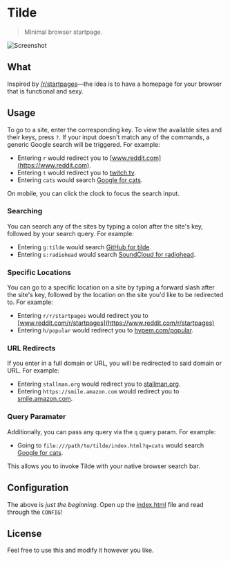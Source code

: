 # Tilde

> Minimal browser startpage.

![Screenshot](SCREENSHOT.png?raw=true 'Screenshot')

## What

Inspired by [/r/startpages](https://www.reddit.com/r/startpages)—the idea is to have a homepage for your browser that is functional and sexy.

## Usage

To go to a site, enter the corresponding key. To view the available sites and their keys, press `?`. If your input doesn't match any of the commands, a generic Google search will be triggered. For example:

- Entering `r` would redirect you to [www.reddit.com](https://www.reddit.com).
- Entering `t` would redirect you to [twitch.tv](https://www.twitch.tv).
- Entering `cats` would search [Google for cats](https://encrypted.google.com/search?q=cats).

On mobile, you can click the clock to focus the search input.

### Searching

You can search any of the sites by typing a colon after the site's key, followed by your search query. For example:

- Entering `g:tilde` would search [GitHub for tilde](https://github.com/search?q=tilde).
- Entering `s:radiohead` would search [SoundCloud for radiohead](https://soundcloud.com/search?q=radiohead).

### Specific Locations

You can go to a specific location on a site by typing a forward slash after the site's key, followed by the location on the site you'd like to be redirected to. For example:

- Entering `r/r/startpages` would redirect you to [www.reddit.com/r/startpages](https://www.reddit.com/r/startpages)
- Entering `h/popular` would redirect you to [hypem.com/popular](http://hypem.com/popular).

### URL Redirects

If you enter in a full domain or URL, you will be redirected to said domain or URL. For example:

- Entering `stallman.org` would redirect you to [stallman.org](https://stallman.org/).
- Entering `https://smile.amazon.com` would redirect you to [smile.amazon.com](https://smile.amazon.com/).

### Query Paramater

Additionally, you can pass any query via the `q` query param. For example:

- Going to `file:///path/to/tilde/index.html?q=cats` would search [Google for cats](https://encrypted.google.com/search?q=cats).

This allows you to invoke Tilde with your native browser search bar.

## Configuration

The above is _just the beginning_. Open up the [index.html](index.html) file and read through the `CONFIG`!

## License

Feel free to use this and modify it however you like.
